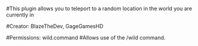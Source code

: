 #This plugin allows you to teleport to a random location in the world you are currently in


#Creator: BlazeTheDev, GageGamesHD


#Permissions: wild.command 
#Allows use of the /wild command.